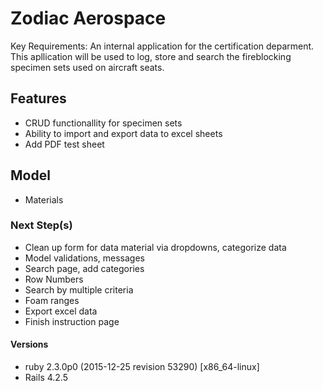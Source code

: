 # Zodiac Aerospace

Key Requirements: An internal application for the certification deparment. This apllication will be used to log, store and search the fireblocking specimen sets used on aircraft seats.

## Features
- CRUD functionallity for specimen sets
- Ability to import and export data to excel sheets
- Add PDF test sheet

## Model
- Materials


### Next Step(s)
- Clean up form for data material via dropdowns, categorize data
- Model validations, messages
- Search page, add categories 
- Row Numbers
- Search by multiple criteria 
- Foam ranges 
- Export excel data
- Finish instruction page

#### Versions
- ruby 2.3.0p0 (2015-12-25 revision 53290) [x86_64-linux]
- Rails 4.2.5
